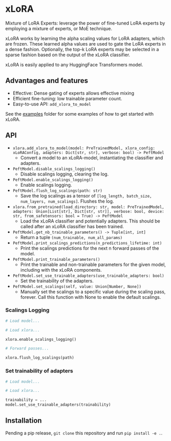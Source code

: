 # xLoRA
Mixture of LoRA Experts: leverage the power of fine-tuned LoRA experts by employing a mixture of experts, or MoE technique.

xLoRA works by learning the alpha scaling values for LoRA adapters, which are frozen. These learned alpha values are used to
gate the LoRA experts in a dense fashion. Optionally, the top-k LoRA experts may be selected in a sparse fashion based on the 
output of the xLoRA classifier.

xLoRA is easily applied to any HuggingFace Transformers model.

## Advantages and features
- Effective: Dense gating of experts allows effective mixing
- Efficient fine-tuning: low trainable parameter count.
- Easy-to-use API: `add_xlora_to_model`

See the [examples](examples) folder for some examples of how to get started with xLoRA.

## API
- `xlora.add_xlora_to_model(model: PreTrainedModel, xlora_config: xLoRAConfig, adapters: Dict[str, str], verbose: bool) -> PeftModel`
  - Convert a model to an xLoRA-model, instantiating the classifier and adapters.
- `PeftModel.disable_scalings_logging()`
  - Disable scalings logging, clearing the log.
- `PeftModel.enable_scalings_logging()`
  - Enable scalings logging.
- `PeftModel.flush_log_scalings(path: str)`
  - Save the log scalings as a tensor of `[log_length, batch_size, num_layers, num_scalings]`. Flushes the log.
- `xlora.from_pretrained(load_directory: str, model: PreTrainedModel, adapters: Union[List[str], Dict[str, str]], verbose: bool, device: str, from_safetensors: bool = True) -> PeftModel`
  - Load the xLoRA classifier and potentially adapters. This should be called after an xLoRA classifier has been trained.
- `PeftModel.get_nb_trainable_parameters() -> Tuple[int, int]`
  - Return a tuple `(num_trainable, num_all_params)`
- `PeftModel.print_scalings_predictions(n_predictions_lifetime: int)`
  - Print the scalings predictions for the next n forward passes of the model.
- `PeftModel.print_trainable_parameters()`
  - Print the trainable and non-trainable parameters for the given model, including with the xLoRA components.
- `PeftModel.set_use_trainable_adapters(use_trainable_adapters: bool)`
  - Set the trainability of the adapters.
- `PeftModel.set_scalings(self, value: Union[Number, None])`
  - Manually set the scalings to a specific value during the scaling pass, forever. Call this function with None to enable the default  scalings.

### Scalings Logging
```python
# Load model...

# Load xlora...

xlora.enable_scalings_logging()

# Forward passes...

xlora.flush_log_scalings(path)
```

### Set trainability of adapters
```python
# Load model... 

# Load xlora...

trainability = ...
model.set_use_trainable_adapters(trainability)
```

## Installation
Pending a pip release, `git clone` this repository and run `pip install -e .`.
